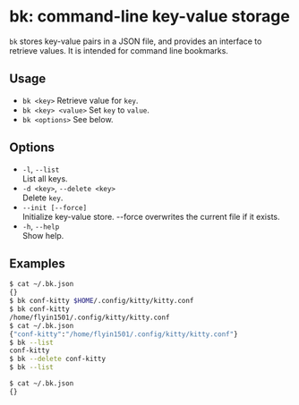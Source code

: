 # bk: command-line key-value storage

`bk` stores key-value pairs in a JSON file, and provides an interface to retrieve values. It is intended for command line bookmarks.

## Usage

- `bk <key>`
    Retrieve value for `key`.
- `bk <key> <value>`
    Set `key` to `value`.
- `bk <options>`
    See below.

## Options

- `-l`, `--list`  
    List all keys.
- `-d <key>`, `--delete <key>`  
    Delete `key`.
- `--init [--force]`  
    Initialize key-value store.
    --force overwrites the current file if it exists.
- `-h`, `--help`  
    Show help.

## Examples
```sh
$ cat ~/.bk.json
{}
$ bk conf-kitty $HOME/.config/kitty/kitty.conf
$ bk conf-kitty
/home/flyin1501/.config/kitty/kitty.conf
$ cat ~/.bk.json
{"conf-kitty":"/home/flyin1501/.config/kitty/kitty.conf"}
$ bk --list
conf-kitty
$ bk --delete conf-kitty
$ bk --list

$ cat ~/.bk.json
{}
```
